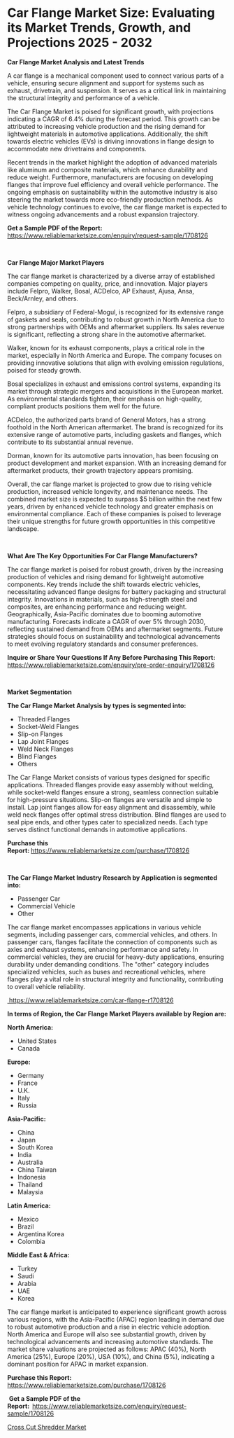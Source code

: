 <p><h1>Car Flange Market Size: Evaluating its Market Trends, Growth, and Projections 2025 - 2032</h1></p><p><strong>Car Flange Market Analysis and Latest Trends</strong></p>
<p><p>A car flange is a mechanical component used to connect various parts of a vehicle, ensuring secure alignment and support for systems such as exhaust, drivetrain, and suspension. It serves as a critical link in maintaining the structural integrity and performance of a vehicle.</p><p>The Car Flange Market is poised for significant growth, with projections indicating a CAGR of 6.4% during the forecast period. This growth can be attributed to increasing vehicle production and the rising demand for lightweight materials in automotive applications. Additionally, the shift towards electric vehicles (EVs) is driving innovations in flange design to accommodate new drivetrains and components.</p><p>Recent trends in the market highlight the adoption of advanced materials like aluminum and composite materials, which enhance durability and reduce weight. Furthermore, manufacturers are focusing on developing flanges that improve fuel efficiency and overall vehicle performance. The ongoing emphasis on sustainability within the automotive industry is also steering the market towards more eco-friendly production methods. As vehicle technology continues to evolve, the car flange market is expected to witness ongoing advancements and a robust expansion trajectory.</p></p>
<p><strong>Get a Sample PDF of the Report:&nbsp;</strong> <a href="https://www.reliablemarketsize.com/enquiry/request-sample/1708126?utm_campaign=1103&utm_medium=2&utm_source=Github&utm_content=ia&utm_term=25032025&utm_id=car-flange">https://www.reliablemarketsize.com/enquiry/request-sample/1708126</a></p>
<p>&nbsp;</p>
<p><strong>Car Flange Major Market Players</strong></p>
<p><p>The car flange market is characterized by a diverse array of established companies competing on quality, price, and innovation. Major players include Felpro, Walker, Bosal, ACDelco, AP Exhaust, Ajusa, Ansa, Beck/Arnley, and others.</p><p>Felpro, a subsidiary of Federal-Mogul, is recognized for its extensive range of gaskets and seals, contributing to robust growth in North America due to strong partnerships with OEMs and aftermarket suppliers. Its sales revenue is significant, reflecting a strong share in the automotive aftermarket.</p><p>Walker, known for its exhaust components, plays a critical role in the market, especially in North America and Europe. The company focuses on providing innovative solutions that align with evolving emission regulations, poised for steady growth.</p><p>Bosal specializes in exhaust and emissions control systems, expanding its market through strategic mergers and acquisitions in the European market. As environmental standards tighten, their emphasis on high-quality, compliant products positions them well for the future.</p><p>ACDelco, the authorized parts brand of General Motors, has a strong foothold in the North American aftermarket. The brand is recognized for its extensive range of automotive parts, including gaskets and flanges, which contribute to its substantial annual revenue.</p><p>Dorman, known for its automotive parts innovation, has been focusing on product development and market expansion. With an increasing demand for aftermarket products, their growth trajectory appears promising.</p><p>Overall, the car flange market is projected to grow due to rising vehicle production, increased vehicle longevity, and maintenance needs. The combined market size is expected to surpass $5 billion within the next few years, driven by enhanced vehicle technology and greater emphasis on environmental compliance. Each of these companies is poised to leverage their unique strengths for future growth opportunities in this competitive landscape.</p></p>
<p>&nbsp;</p>
<p><strong>What Are The Key Opportunities For Car Flange Manufacturers?</strong></p>
<p><p>The car flange market is poised for robust growth, driven by the increasing production of vehicles and rising demand for lightweight automotive components. Key trends include the shift towards electric vehicles, necessitating advanced flange designs for battery packaging and structural integrity. Innovations in materials, such as high-strength steel and composites, are enhancing performance and reducing weight. Geographically, Asia-Pacific dominates due to booming automotive manufacturing. Forecasts indicate a CAGR of over 5% through 2030, reflecting sustained demand from OEMs and aftermarket segments. Future strategies should focus on sustainability and technological advancements to meet evolving regulatory standards and consumer preferences.</p></p>
<p><strong>Inquire or Share Your Questions If Any Before Purchasing This Report:</strong> <a href="https://www.reliablemarketsize.com/enquiry/pre-order-enquiry/1708126?utm_campaign=1103&utm_medium=2&utm_source=Github&utm_content=ia&utm_term=25032025&utm_id=car-flange">https://www.reliablemarketsize.com/enquiry/pre-order-enquiry/1708126</a></p>
<p>&nbsp;</p>
<p><strong>Market Segmentation</strong></p>
<p><strong>The Car Flange Market Analysis by types is segmented into:</strong></p>
<p><ul><li>Threaded Flanges</li><li>Socket-Weld Flanges</li><li>Slip-on Flanges</li><li>Lap Joint Flanges</li><li>Weld Neck Flanges</li><li>Blind Flanges</li><li>Others</li></ul></p>
<p><p>The Car Flange Market consists of various types designed for specific applications. Threaded flanges provide easy assembly without welding, while socket-weld flanges ensure a strong, seamless connection suitable for high-pressure situations. Slip-on flanges are versatile and simple to install. Lap joint flanges allow for easy alignment and disassembly, while weld neck flanges offer optimal stress distribution. Blind flanges are used to seal pipe ends, and other types cater to specialized needs. Each type serves distinct functional demands in automotive applications.</p></p>
<p><strong>Purchase this Report:&nbsp;</strong><a href="https://www.reliablemarketsize.com/purchase/1708126?utm_campaign=1103&utm_medium=2&utm_source=Github&utm_content=ia&utm_term=25032025&utm_id=car-flange">https://www.reliablemarketsize.com/purchase/1708126</a></p>
<p>&nbsp;</p>
<p><strong>The Car Flange Market Industry Research by Application is segmented into:</strong></p>
<p><ul><li>Passenger Car</li><li>Commercial Vehicle</li><li>Other</li></ul></p>
<p><p>The car flange market encompasses applications in various vehicle segments, including passenger cars, commercial vehicles, and others. In passenger cars, flanges facilitate the connection of components such as axles and exhaust systems, enhancing performance and safety. In commercial vehicles, they are crucial for heavy-duty applications, ensuring durability under demanding conditions. The "other" category includes specialized vehicles, such as buses and recreational vehicles, where flanges play a vital role in structural integrity and functionality, contributing to overall vehicle reliability.</p></p>
<p><a href="https://www.reliablemarketsize.com/car-flange-r1708126?utm_campaign=1103&utm_medium=2&utm_source=Github&utm_content=ia&utm_term=25032025&utm_id=car-flange">&nbsp;https://www.reliablemarketsize.com/car-flange-r1708126</a></p>
<p><strong>In terms of Region, the Car Flange Market Players available by Region are:</strong></p>
<p>
    <p> <strong> North America: </strong>
        <ul>
            <li>United States</li>
            <li>Canada</li>
        </ul>
        </p> 
    <p> <strong> Europe: </strong>
        <ul>
            <li>Germany</li>
            <li>France</li>
            <li>U.K.</li>
            <li>Italy</li>
            <li>Russia</li>
        </ul>
        </p> 
    <p> <strong> Asia-Pacific: </strong>
        <ul>
            <li>China</li>
            <li>Japan</li>
            <li>South Korea</li>
            <li>India</li>
            <li>Australia</li>
            <li>China Taiwan</li>
            <li>Indonesia</li>
            <li>Thailand</li>
            <li>Malaysia</li>
        </ul>
        </p> 
    <p> <strong> Latin America: </strong>
        <ul>
            <li>Mexico</li>
            <li>Brazil</li>
            <li>Argentina Korea</li>
            <li>Colombia</li>
        </ul>
        </p> 
    <p> <strong> Middle East & Africa: </strong>
        <ul>
            <li>Turkey</li>
            <li>Saudi</li>
            <li>Arabia</li>
            <li>UAE</li>
            <li>Korea</li>
        </ul>
    </p>
    </p>
<p><p>The car flange market is anticipated to experience significant growth across various regions, with the Asia-Pacific (APAC) region leading in demand due to robust automotive production and a rise in electric vehicle adoption. North America and Europe will also see substantial growth, driven by technological advancements and increasing automotive standards. The market share valuations are projected as follows: APAC (40%), North America (25%), Europe (20%), USA (10%), and China (5%), indicating a dominant position for APAC in market expansion.</p></p>
<p><strong>Purchase this Report: </strong><a href="https://www.reliablemarketsize.com/purchase/1708126?utm_campaign=1103&utm_medium=2&utm_source=Github&utm_content=ia&utm_term=25032025&utm_id=car-flange">https://www.reliablemarketsize.com/purchase/1708126</a></p>
<p>&nbsp;<strong>Get a Sample PDF of the Report:&nbsp;&nbsp;</strong><a href="https://www.reliablemarketsize.com/enquiry/request-sample/1708126?utm_campaign=1103&utm_medium=2&utm_source=Github&utm_content=ia&utm_term=25032025&utm_id=car-flange">https://www.reliablemarketsize.com/enquiry/request-sample/1708126</a></p>
<p><strong></strong></p>
<p><p><a href="https://github.com/gdfhhhj/Market-Research-Report-List-7/blob/main/cross-cut-shredder-market.md?utm_campaign=1103&utm_medium=2&utm_source=Github&utm_content=ia&utm_term=25032025&utm_id=car-flange">Cross Cut Shredder Market</a></p></p>